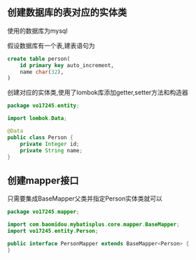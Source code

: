 ## 创建数据库的表对应的实体类

使用的数据库为mysql

假设数据库有一个表,建表语句为
```sql
create table person(
    id primary key auto_increment,
    name char(32),
)
```

创建对应的实体类,使用了lombok库添加getter,setter方法和构造器
```java
package vo17245.entity;

import lombok.Data;

@Data
public class Person {
    private Integer id;
    private String name;
}

```

## 创建mapper接口

只需要集成BaseMapper父类并指定Person实体类就可以
```java
package vo17245.mapper;

import com.baomidou.mybatisplus.core.mapper.BaseMapper;
import vo17245.entity.Person;

public interface PersonMapper extends BaseMapper<Person> {
}

```